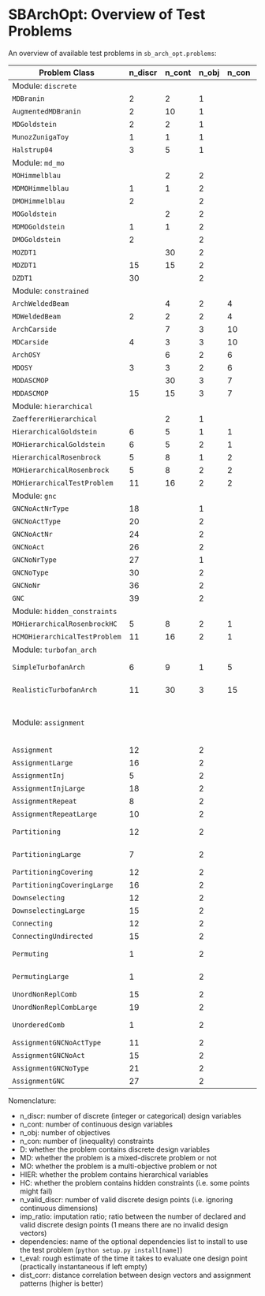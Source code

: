 # SBArchOpt: Overview of Test Problems

An overview of available test problems in `sb_arch_opt.problems`:

| Problem Class                 | n_discr | n_cont | n_obj | n_con | D   | MD  | MO  | HIER | HC  | n_valid_discr | imp_ratio | dependencies | Notes                            |
|-------------------------------|---------|--------|-------|-------|-----|-----|-----|------|-----|---------------|-----------|--------------|----------------------------------|
| Module: `discrete`            |
| `MDBranin`                    | 2       | 2      | 1     |       |     | Y   |     |      |     | 4             |           |              |                                  |
| `AugmentedMDBranin`           | 2       | 10     | 1     |       |     | Y   |     |      |     | 4             |           |              |                                  |
| `MDGoldstein`                 | 2       | 2      | 1     |       |     | Y   |     |      |     | 9             |           |              |                                  |
| `MunozZunigaToy`              | 1       | 1      | 1     |       |     | Y   |     |      |     | 10            |           |              |                                  |
| `Halstrup04`                  | 3       | 5      | 1     |       |     | Y   |     |      |     | 12            |           |              |                                  |
| Module: `md_mo`               |
| `MOHimmelblau`                |         | 2      | 2     |       |     |     | Y   |      |     |               |           |              |                                  |
| `MDMOHimmelblau`              | 1       | 1      | 2     |       |     | Y   | Y   |      |     | 10            |           |              |                                  |
| `DMOHimmelblau`               | 2       |        | 2     |       | Y   |     | Y   |      |     | 100           |           |              |                                  |
| `MOGoldstein`                 |         | 2      | 2     |       |     |     | Y   |      |     |               |           |              |                                  |
| `MDMOGoldstein`               | 1       | 1      | 2     |       |     | Y   | Y   |      |     | 10            |           |              |                                  |
| `DMOGoldstein`                | 2       |        | 2     |       | Y   |     | Y   |      |     | 100           |           |              |                                  |
| `MOZDT1`                      |         | 30     | 2     |       |     |     | Y   |      |     |               |           |              |                                  |
| `MDZDT1`                      | 15      | 15     | 2     |       |     | Y   | Y   |      |     | ~30.5e9       |           |              |                                  |
| `DZDT1`                       | 30      |        | 2     |       | Y   |     | Y   |      |     | ~931e18       |           |              |                                  |
| Module: `constrained`         |
| `ArchWeldedBeam`              |         | 4      | 2     | 4     |     |     | Y   |      |     |               |           |              |                                  |
| `MDWeldedBeam`                | 2       | 2      | 2     | 4     |     | Y   | Y   |      |     | 100           |           |              |                                  |
| `ArchCarside`                 |         | 7      | 3     | 10    |     |     | Y   |      |     |               |           |              |                                  |
| `MDCarside`                   | 4       | 3      | 3     | 10    |     | Y   | Y   |      |     | 100000        |           |              |                                  |
| `ArchOSY`                     |         | 6      | 2     | 6     |     |     | Y   |      |     |               |           |              |                                  |
| `MDOSY`                       | 3       | 3      | 2     | 6     |     | Y   | Y   |      |     | 1000          |           |              |                                  |
| `MODASCMOP`                   |         | 30     | 3     | 7     |     |     | Y   |      |     |               |           |              |                                  |
| `MDDASCMOP`                   | 15      | 15     | 3     | 7     |     | Y   | Y   |      |     | ~14.3e6       |           |              |                                  |
| Module: `hierarchical`        |
| `ZaeffererHierarchical`       |         | 2      | 1     |       |     |     |     | Y    |     |               |           |              |                                  |
| `HierarchicalGoldstein`       | 6       | 5      | 1     | 1     |     | Y   |     | Y    |     | 288           | 2.25      |              |                                  |
| `MOHierarchicalGoldstein`     | 6       | 5      | 2     | 1     |     | Y   | Y   | Y    |     | 288           | 2.25      |              |                                  |
| `HierarchicalRosenbrock`      | 5       | 8      | 1     | 2     |     | Y   |     | Y    |     | 32            | 1.5       |              |                                  |
| `MOHierarchicalRosenbrock`    | 5       | 8      | 2     | 2     |     | Y   | Y   | Y    |     | 32            | 1.5       |              |                                  |
| `MOHierarchicalTestProblem`   | 11      | 16     | 2     | 2     |     | Y   | Y   | Y    |     | 64            | 72        |              |                                  |
| Module: `gnc`                 |
| `GNCNoActNrType`              | 18      |        | 1     |       | Y   |     |     | Y    |     | 265           | 989       |              |                                  |
| `GNCNoActType`                | 20      |        | 2     |       | Y   |     | Y   | Y    |     | 327           | 7.2e3     |              |                                  |
| `GNCNoActNr`                  | 24      |        | 2     |       | Y   |     | Y   | Y    |     | 26500         | 7.2e3     |              |                                  |
| `GNCNoAct`                    | 26      |        | 2     |       | Y   |     | Y   | Y    |     | 29857         | 57.6e3    |              |                                  |
| `GNCNoNrType`                 | 27      |        | 1     |       | Y   |     |     | Y    |     | 70225         | 1911      |              |                                  |
| `GNCNoType`                   | 30      |        | 2     |       | Y   |     | Y   | Y    |     | 85779         | 42.2e3    |              |                                  |
| `GNCNoNr`                     | 36      |        | 2     |       | Y   |     | Y   | Y    |     | 70225000      | 37.6e3    |              |                                  |
| `GNC`                         | 39      |        | 2     |       | Y   |     | Y   | Y    |     | 79091323      | 901e3     |              |                                  |
| Module: `hidden_constraints`  |
| `MOHierarchicalRosenbrockHC`  | 5       | 8      | 2     | 1     |     | Y   | Y   | Y    | Y   | 32            | 1.5       |              |                                  |
| `HCMOHierarchicalTestProblem` | 11      | 16     | 2     | 1     |     | Y   | Y   | Y    | Y   | 64            | 72        |              |                                  |
| Module: `turbofan_arch`       |         |        |       |       |     |     |     |      |     |               |           | `ota`        |                                  |
| `SimpleTurbofanArch`          | 6       | 9      | 1     | 5     |     | Y   |     | Y    | Y   | 70            | 3.1       | `ota`        | t_eval: 1-5 min                  |
| `RealisticTurbofanArch`       | 11      | 30     | 3     | 15    |     | Y   | Y   | Y    | Y   | 1163          | 1114      | `ota`        | t_eval: 1-5 min                  |
| Module: `assignment`          |         |        |       |       |     |     |     |      |     |               |           | `assignment` | dist_corr: 100% if not specified |
| `Assignment`                  | 12      |        | 2     |       | Y   |     | Y   |      |     | 4096          |           | `assignment` |                                  |
| `AssignmentLarge`             | 16      |        | 2     |       | Y   |     | Y   |      |     | 65536         |           | `assignment` |                                  |
| `AssignmentInj`               | 5       |        | 2     |       | Y   |     | Y   |      |     | 7776          |           | `assignment` |                                  |
| `AssignmentInjLarge`          | 18      |        | 2     |       | Y   |     | Y   |      |     | 117649        |           | `assignment` |                                  |
| `AssignmentRepeat`            | 8       |        | 2     |       | Y   |     | Y   |      |     | 6561          |           | `assignment` |                                  |
| `AssignmentRepeatLarge`       | 10      |        | 2     |       | Y   |     | Y   |      |     | 59049         |           | `assignment` |                                  |
| `Partitioning`                | 12      |        | 2     |       | Y   |     | Y   |      |     | 4096          |           | `assignment` | dist_corr: 82%                   |
| `PartitioningLarge`           | 7       |        | 2     |       | Y   |     | Y   |      |     | 78125         |           | `assignment` | dist_corr: 67%                   |
| `PartitioningCovering`        | 12      |        | 2     |       | Y   |     | Y   | Y    |     | 2401          | 1.71      | `assignment` |                                  |
| `PartitioningCoveringLarge`   | 16      |        | 2     |       | Y   |     | Y   | Y    |     | 50625         | 1.29      | `assignment` |                                  |
| `Downselecting`               | 12      |        | 2     |       | Y   |     | Y   |      |     | 4096          |           | `assignment` |                                  |
| `DownselectingLarge`          | 15      |        | 2     |       | Y   |     | Y   |      |     | 32768         |           | `assignment` |                                  |
| `Connecting`                  | 12      |        | 2     |       | Y   |     | Y   |      |     | 4096          |           | `assignment` |                                  |
| `ConnectingUndirected`        | 15      |        | 2     |       | Y   |     | Y   |      |     | 32768         |           | `assignment` |                                  |
| `Permuting`                   | 1       |        | 2     |       | Y   |     | Y   |      |     | 5040          |           | `assignment` | dist_corr: 22%                   |
| `PermutingLarge`              | 1       |        | 2     |       | Y   |     | Y   |      |     | 40320         |           | `assignment` | dist_corr: 18%                   |
| `UnordNonReplComb`            | 15      |        | 2     |       | Y   |     | Y   | Y    |     | 6435          | 5.09      | `assignment` |                                  |
| `UnordNonReplCombLarge`       | 19      |        | 2     |       | Y   |     | Y   | Y    |     | 92378         | 5.68      | `assignment` |                                  |
| `UnorderedComb`               | 1       |        | 2     |       | Y   |     | Y   |      |     | 2002          |           | `assignment` | dist_corr: 31%                   |
| `AssignmentGNCNoActType`      | 11      |        | 2     |       | Y   |     | Y   | Y    |     | 327           | 14.1      | `assignment` |                                  |
| `AssignmentGNCNoAct`          | 15      |        | 2     |       | Y   |     | Y   | Y    |     | 29857         | 39.5      | `assignment` |                                  |
| `AssignmentGNCNoType`         | 21      |        | 2     |       | Y   |     | Y   | Y    |     | 85779         | 82.5      | `assignment` |                                  |
| `AssignmentGNC`               | 27      |        | 2     |       | Y   |     | Y   | Y    |     | 79091323      | 367       | `assignment` |                                  |

Nomenclature:
- n_discr: number of discrete (integer or categorical) design variables
- n_cont: number of continuous design variables
- n_obj: number of objectives
- n_con: number of (inequality) constraints
- D: whether the problem contains discrete design variables
- MD: whether the problem is a mixed-discrete problem or not
- MO: whether the problem is a multi-objective problem or not
- HIER: whether the problem contains hierarchical variables
- HC: whether the problem contains hidden constraints (i.e. some points might fail)
- n_valid_discr: number of valid discrete design points (i.e. ignoring continuous dimensions)
- imp_ratio: imputation ratio; ratio between the number of declared and valid discrete design points (1 means there are
  no invalid design vectors)
- dependencies: name of the optional dependencies list to install to use the test problem (`python setup.py install[name]`)
- t_eval: rough estimate of the time it takes to evaluate one design point (practically instantaneous if left empty)
- dist_corr: distance correlation between design vectors and assignment patterns (higher is better)
